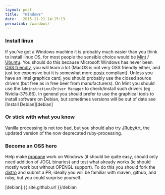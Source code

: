 ```yaml
---
layout: post
title:  "Windows"
date:   2015-11-21 14:15:13
permalink: /windows/
---
```

### Install linux ###

If you've got a Windows machine it is probably much easier than you think to install linux OS, for most people the sensible choice would be [Mint][mint] / [Ubuntu][ubuntu]. You should do this because Microsoft Windows has never been [OSS friendly][oss], you will learn a lot (MacOS is not very OSS friendly either, and just too expensive but it is somewhat more [posix][posix] compliant). Unless you have an Intel graphics card, you should probably use the closed source drivers (but free as in free beer from manufacturers). On Mint you should use the `Adminstration/Driver Manager` to check/install such drivers (eg Nvidia-375.66). In general you should prefer to use the graphical tools to install software on Debian, but sometimes versions will be out of date see [Install Debian][debian]

### Or stick with what you know ###

Vanilla processing is not too bad, but you should also try [JRubyArt][jruby_art], the updated version of the now deprecated ruby-processing.

### Become an OSS hero ###

Help make [propane][propane] work on Windows (it should be quite easy, should only need addition of JOGL binaries) and test what already works (ie should mostly work but without OPENGL support). To do this you should fork the [distro][propane] and submit a PR, ideally you will be familiar with maven, github, and ruby, but you could surprise yourself.


[mint]:https://www.linuxmint.com/

[ubuntu]:http://www.ubuntu.com/

[jruby_art]:https://ruby-processing.github.io/JRubyArt/

[propane]:https://github.com/ruby-processing/propane

[posix]:https://en.wikipedia.org/wiki/POSIX

[oss]:https://en.wikipedia.org/wiki/Open-source_software

[debian]:{{ site.github.url }}/debian
